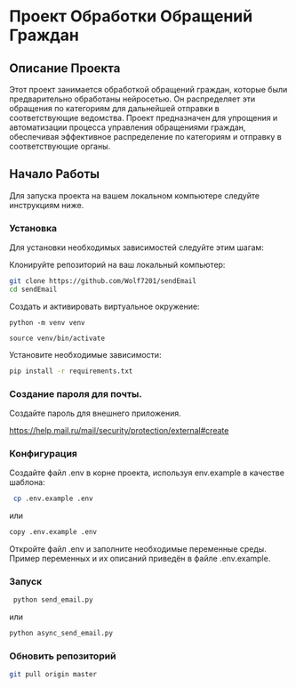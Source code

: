 # Проект Обработки Обращений Граждан

## Описание Проекта

Этот проект занимается обработкой обращений граждан, которые были предварительно обработаны нейросетью. Он распределяет
эти обращения по категориям для дальнейшей отправки в соответствующие ведомства. Проект предназначен для упрощения и
автоматизации процесса управления обращениями граждан, обеспечивая эффективное распределение по категориям и отправку в
соответствующие органы.

## Начало Работы

Для запуска проекта на вашем локальном компьютере следуйте инструкциям ниже.

### Установка

Для установки необходимых зависимостей следуйте этим шагам:

Клонируйте репозиторий на ваш локальный компьютер:

   ```bash
   git clone https://github.com/Wolf7201/sendEmail
   cd sendEmail
   ```

Cоздать и активировать виртуальное окружение:

```
python -m venv venv
```

```
source venv/bin/activate
```

Установите необходимые зависимости:

   ```bash
   pip install -r requirements.txt
   ```

### Создание пароля для почты.

Создайте пароль для внешнего приложения.

https://help.mail.ru/mail/security/protection/external#create

### Конфигурация

Создайте файл .env в корне проекта, используя env.example в качестве шаблона:

   ```bash
    cp .env.example .env
   ```

или

   ```bash
   copy .env.example .env
   ```

Откройте файл .env и заполните необходимые переменные среды. Пример переменных и их описаний приведён в файле
.env.example.

### Запуск

   ```bash
    python send_email.py
   ```

или

   ```bash
   python async_send_email.py
   ```

### Обновить репозиторий

   ```bash
   git pull origin master
   ```


